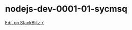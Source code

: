 # nodejs-dev-0001-01-sycmsq

[Edit on StackBlitz ⚡️](https://stackblitz.com/edit/nodejs-dev-0001-01-sycmsq)